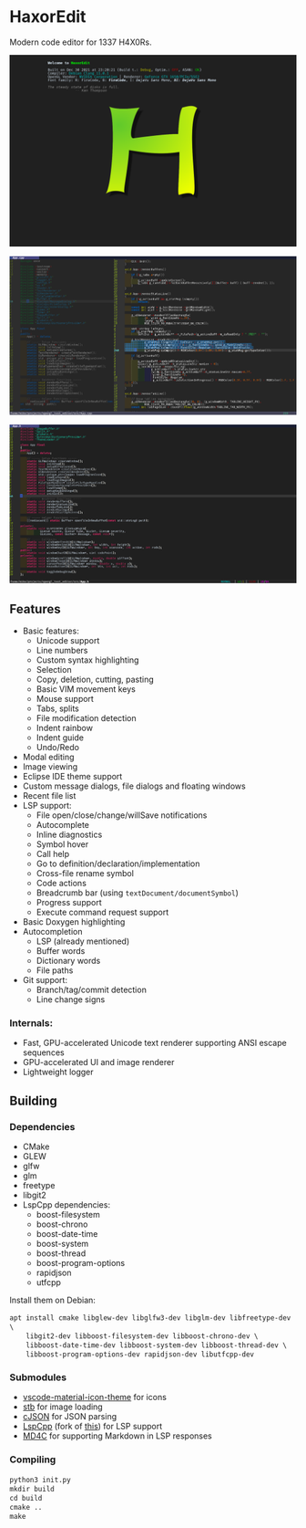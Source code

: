 # HaxorEdit

Modern code editor for 1337 H4X0Rs.

![](./doc/scrot3.png)

![](./doc/scrot1.png)

![](./doc/scrot2.png)

## Features
- Basic features:
  - Unicode support
  - Line numbers
  - Custom syntax highlighting
  - Selection
  - Copy, deletion, cutting, pasting
  - Basic VIM movement keys
  - Mouse support
  - Tabs, splits
  - File modification detection
  - Indent rainbow
  - Indent guide
  - Undo/Redo
- Modal editing
- Image viewing
- Eclipse IDE theme support
- Custom message dialogs, file dialogs and floating windows
- Recent file list
- LSP support:
  - File open/close/change/willSave notifications
  - Autocomplete
  - Inline diagnostics
  - Symbol hover
  - Call help
  - Go to definition/declaration/implementation
  - Cross-file rename symbol
  - Code actions
  - Breadcrumb bar (using `textDocument/documentSymbol`)
  - Progress support
  - Execute command request support
- Basic Doxygen highlighting
- Autocompletion
  - LSP (already mentioned)
  - Buffer words
  - Dictionary words
  - File paths
- Git support:
  - Branch/tag/commit detection
  - Line change signs

### Internals:
- Fast, GPU-accelerated Unicode text renderer supporting ANSI escape sequences
- GPU-accelerated UI and image renderer
- Lightweight logger

## Building
### Dependencies
* CMake
* GLEW
* glfw
* glm
* freetype
* libgit2
* LspCpp dependencies:
    * boost-filesystem
    * boost-chrono
    * boost-date-time
    * boost-system
    * boost-thread
    * boost-program-options
    * rapidjson
    * utfcpp

Install them on Debian:
```
apt install cmake libglew-dev libglfw3-dev libglm-dev libfreetype-dev \
    libgit2-dev libboost-filesystem-dev libboost-chrono-dev \
    libboost-date-time-dev libboost-system-dev libboost-thread-dev \
    libboost-program-options-dev rapidjson-dev libutfcpp-dev
```

### Submodules
* [vscode-material-icon-theme](https://github.com/PKief/vscode-material-icon-theme) for icons
* [stb](https://github.com/nothings/stb) for image loading
* [cJSON](https://github.com/DaveGamble/cJSON) for JSON parsing
* [LspCpp](https://github.com/timre13/LspCpp_custom) (fork of [this](https://github.com/kuafuwang/LspCpp)) for LSP support
* [MD4C](https://github.com/mity/md4c) for supporting Markdown in LSP responses

### Compiling
```
python3 init.py
mkdir build
cd build
cmake ..
make
```
